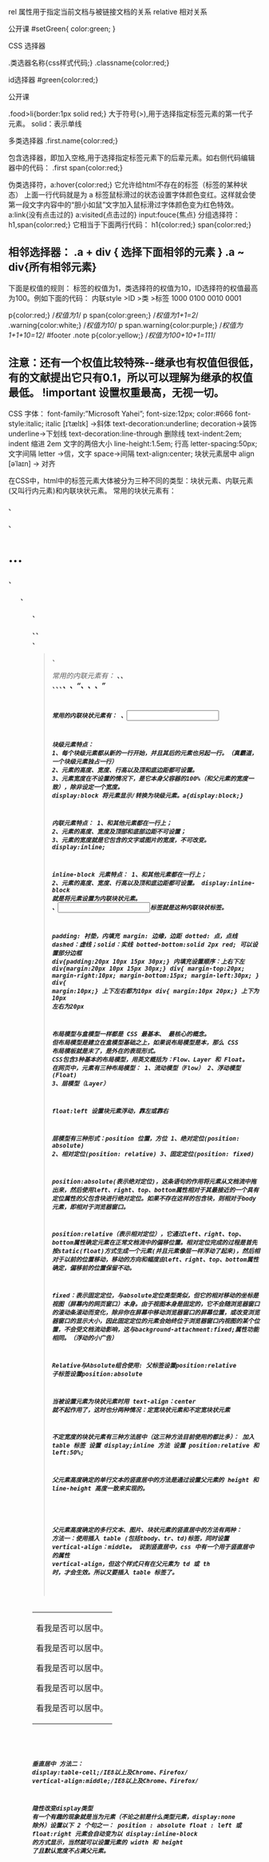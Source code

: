  rel 属性用于指定当前文档与被链接文档的关系 relative 相对关系

<span id="setGreen">公开课</span>
#setGreen{
   color:green;
}

CSS 选择器

.类选器名称{css样式代码;}
.classname{color:red;}

id选择器
#green{color:red;}

<span id="green">公开课</span> 

.food>li{border:1px solid red;} 大于符号(>),用于选择指定标签元素的第一代子元素。
solid：表示单线

多类选择器
.first.name{color:red;}

包含选择器，即加入空格,用于选择指定标签元素下的后辈元素。如右侧代码编辑器中的代码：
.first  span{color:red;}

伪类选择符，a:hover{color:red;} 它允许给html不存在的标签（标签的某种状态）
上面一行代码就是为 a 标签鼠标滑过的状态设置字体颜色变红。这样就会使第一段文字内容中的“胆小如鼠”文字加入鼠标滑过字体颜色变为红色特效。
a:link{没有点击过的}
a:visited{点击过的}
input:fouce{焦点}
分组选择符：h1,span{color:red;}
它相当于下面两行代码：
h1{color:red;} span{color:red;}

相邻选择器：
.a + div {
选择下面相邻的元素
}
.a ~ div{所有相邻元素}
-------------------------------------------------------------------------------------
下面是权值的规则：
标签的权值为1，类选择符的权值为10，ID选择符的权值最高为100。例如下面的代码：
内联style 	>ID		>类		>标签
1000		0100	0010	0001

p{color:red;} /*权值为1*/
p span{color:green;} /*权值为1+1=2*/
.warning{color:white;} /*权值为10*/
p span.warning{color:purple;} /*权值为1+1+10=12*/
#footer .note p{color:yellow;} /*权值为100+10+1=111*/


注意：还有一个权值比较特殊--继承也有权值但很低，有的文献提出它只有0.1，所以可以理解为继承的权值最低。
!important 设置权重最高，无视一切。
--------------------------------------------------------
CSS 字体：
font-family:”Microsoft Yahei”;
font-size:12px;
color:#666
font-style:italic; italic [ɪˈtælɪk] ->斜体
text-decoration:underline; decoration->装饰 underline->下划线
text-decoration:line-through 删除线
text-indent:2em; indent 缩进 2em 文字的两倍大小
line-height:1.5em; 行高
letter-spacing:50px; 文字间隔 letter ->信，文字 space->间隔
text-align:center; 块状元素居中 align [əˈlaɪn] -> 对齐

在CSS中，html中的标签元素大体被分为三种不同的类型：块状元素、内联元素(又叫行内元素)和内联块状元素。
常用的块状元素有：
<div>、<p>、<h1>...<h6>、<ol>、<ul>、<dl>、<table>、<address>、<blockquote> 、<form>

常用的内联元素有：
<a>、<span>、<br>、<i>、<em>、<strong>、<label>、<q>、<var>、<cite>、<code>

常用的内联块状元素有：
<img>、<input>

块级元素特点：
1、每个块级元素都从新的一行开始，并且其后的元素也另起一行。（真霸道，一个块级元素独占一行）
2、元素的高度、宽度、行高以及顶和底边距都可设置。
3、元素宽度在不设置的情况下，是它本身父容器的100%（和父元素的宽度一致），除非设定一个宽度。
display:block 将元素显示/转换为块级元素。a{display:block;}

内联元素特点：
1、和其他元素都在一行上；
2、元素的高度、宽度及顶部和底部边距不可设置；
3、元素的宽度就是它包含的文字或图片的宽度，不可改变。
display:inline;

inline-block 元素特点：
1、和其他元素都在一行上；
2、元素的高度、宽度、行高以及顶和底边距都可设置。
display:inline-block 就是将元素设置为内联块状元素。
<img>、<input>标签就是这种内联块状标签。

padding: 衬垫，内填充 margin: 边缘，边距
dotted: 点，点线 dashed：虚线；solid：实线
botted-bottom:solid 2px red; 可以设置部分边框
div{padding:20px 10px 15px 30px;}  内填充设置顺序：上右下左
div{margin:20px 10px 15px 30px;}
div{   margin-top:20px;   margin-right:10px;   margin-bottom:15px;   margin-left:30px; }
div{ margin:10px;} 上下左右都为10px
div{ margin:10px 20px;} 上下为10px 左右为20px

布局模型与盒模型一样都是 CSS 最基本、 最核心的概念。 但布局模型是建立在盒模型基础之上，如果说布局模型是本，那么 CSS 布局模板就是末了，是外在的表现形式。 
CSS包含3种基本的布局模型，用英文概括为：Flow、Layer 和 Float。
在网页中，元素有三种布局模型：
1、流动模型（Flow）
2、浮动模型 (Float)
3、层模型（Layer）

float:left 设置块元素浮动，靠左或靠右

层模型有三种形式：position 位置，方位
1、绝对定位(position: absolute)
2、相对定位(position: relative)
3、固定定位(position: fixed)

position:absolute(表示绝对定位)，这条语句的作用将元素从文档流中拖出来，然后使用left、right、top、bottom属性相对于其最接近的一个具有定位属性的父包含块进行绝对定位。如果不存在这样的包含块，则相对于body元素，即相对于浏览器窗口。

position:relative（表示相对定位），它通过left、right、top、bottom属性确定元素在正常文档流中的偏移位置。相对定位完成的过程是首先按static(float)方式生成一个元素(并且元素像层一样浮动了起来)，然后相对于以前的位置移动，移动的方向和幅度由left、right、top、bottom属性确定，偏移前的位置保留不动。

fixed：表示固定定位，与absolute定位类型类似，但它的相对移动的坐标是视图（屏幕内的网页窗口）本身。由于视图本身是固定的，它不会随浏览器窗口的滚动条滚动而变化，除非你在屏幕中移动浏览器窗口的屏幕位置，或改变浏览器窗口的显示大小，因此固定定位的元素会始终位于浏览器窗口内视图的某个位置，不会受文档流动影响，这与background-attachment:fixed;属性功能相同。（浮动的小广告）

Relative与Absolute组合使用:
父标签设置position:relative 子标签设置position:absolute

当被设置元素为块状元素时用 text-align：center 就不起作用了，这时也分两种情况：定宽块状元素和不定宽块状元素

不定宽度的块状元素有三种方法居中（这三种方法目前使用的都比多）：
加入 table 标签
设置 display;inline 方法
设置 position:relative 和 left:50%;

父元素高度确定的单行文本的竖直居中的方法是通过设置父元素的 height 和 line-height 高度一致来实现的。
<style>
.container{
    height:100px;
    line-height:100px;
    background:#999;
}
</style>
父元素高度确定的多行文本、图片、块状元素的竖直居中的方法有两种：
方法一：使用插入 table (包括tbody、tr、td)标签，同时设置 vertical-align：middle。
说到竖直居中，css 中有一个用于竖直居中的属性 vertical-align，但这个样式只有在父元素为 td 或 th 时，才会生效。所以又要插入 table 标签了。
<body>
<table><tbody><tr><td class="wrap">
<div>
    <p>看我是否可以居中。</p>
    <p>看我是否可以居中。</p>
    <p>看我是否可以居中。</p>
    <p>看我是否可以居中。</p>
    <p>看我是否可以居中。</p>
</div>
</td></tr></tbody></table>
</body>

垂直居中 
方法二：
 display:table-cell;/*IE8以上及Chrome、Firefox*/
    vertical-align:middle;/*IE8以上及Chrome、Firefox*/

隐性改变display类型
有一个有趣的现象就是当为元素（不论之前是什么类型元素，display:none 除外）设置以下 2 个句之一：
position : absolute
float : left 或 float:right
元素会自动变为以 display:inline-block 的方式显示，当然就可以设置元素的 width 和 height 了且默认宽度不占满父元素。
